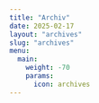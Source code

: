 ```yaml
---
title: "Archiv"
date: 2025-02-17
layout: "archives"
slug: "archives"
menu:
  main:
    weight: -70
    params:
      icon: archives
---
```

